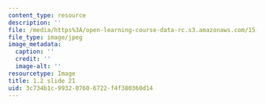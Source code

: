 ```yaml
---
content_type: resource
description: ''
file: /media/https%3A/open-learning-course-data-rc.s3.amazonaws.com/15-s21-nuts-and-bolts-of-business-plans-january-iap-2014/3c734b1c993207606722f4f380360d14_1.2_slide_21.jpg
file_type: image/jpeg
image_metadata:
  caption: ''
  credit: ''
  image-alt: ''
resourcetype: Image
title: 1.2 slide 21
uid: 3c734b1c-9932-0760-6722-f4f380360d14
---
```

